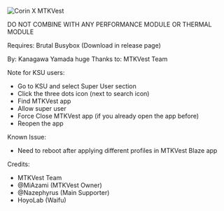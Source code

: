 ![Corin X MTKVest](https://github.com/user-attachments/assets/5804f453-1ece-4cbd-b272-012add107096)

DO NOT COMBINE WITH ANY PERFORMANCE MODULE OR THERMAL MODULE

Requires: Brutal Busybox (Download in release page)

By: Kanagawa Yamada
huge Thanks to: MTKVest Team

Note for KSU users:
- Go to KSU and select Super User section
- Click the three dots icon (next to search icon)
- Find MTKVest app
- Allow super user
- Force Close MTKVest app (if you already open the app before)
- Reopen the app

Known Issue:
- Need to reboot after applying different profiles in MTKVest Blaze app

Credits:
- MTKVest Team
- @MiAzami (MTKVest Owner)
- @Nazephyrus (Main Supporter)
- HoyoLab (Waifu)
